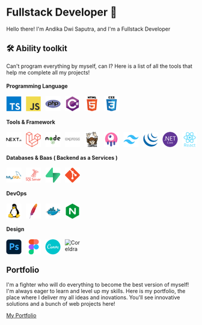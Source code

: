 <!-- @format -->

# Fullstack Developer 📝

Hello there! I'm Andika Dwi Saputra, and I'm a Fullstack Developer

## 🛠️ Ability toolkit

Can't program everything by myself, can I? Here is a list of all the tools that help me complete all my projects!

#### Programming Language

<div style="display: flex; flex-direction: row;">
    <img src="https://github.com/devicons/devicon/blob/master/icons/typescript/typescript-original.svg" alt="Typescript" width="40" height="40" style="margin-right: 12px"/>
    <img src="https://github.com/devicons/devicon/blob/master/icons/javascript/javascript-original.svg" alt="javascript" width="40" height="40" style="margin-right: 12px"/>
    <img src="https://github.com/devicons/devicon/blob/master/icons/php/php-original.svg" alt="php" width="40" height="40" style="margin-right: 12px"/>
    <img src="https://github.com/devicons/devicon/blob/master/icons/csharp/csharp-original.svg" alt="c#" width="40" height="40" style="margin-right: 12px"/>
    <img src="https://github.com/devicons/devicon/blob/master/icons/html5/html5-original-wordmark.svg" alt="html5" width="40" height="40" style="margin-right: 12px"/>
    <img src="https://github.com/devicons/devicon/blob/master/icons/css3/css3-original-wordmark.svg" alt="css3" width="40" height="40" style="margin-right: 12px"/>
</div>

#### Tools & Framework

<div style="display: flex; flex-direction: row;">
    <img src="https://github.com/devicons/devicon/blob/master/icons/nextjs/nextjs-original-wordmark.svg" alt="nextjs" width="40" height="40" style="margin-right: 12px"/>
    <img src="https://github.com/devicons/devicon/blob/master/icons/laravel/laravel-original.svg" alt="laravel" width="40" height="40" style="margin-right: 12px"/>
    <img src="https://github.com/devicons/devicon/blob/master/icons/nodejs/nodejs-original-wordmark.svg" alt="nodejs" width="40" height="40" style="margin-right: 12px"/>
    <img src="https://github.com/devicons/devicon/blob/master/icons/express/express-original-wordmark.svg" alt="express" width="40" height="40" style="margin-right: 12px"/>
    <img src="https://github.com/devicons/devicon/blob/master/icons/composer/composer-original.svg" alt="composer" width="40" height="40" style="margin-right: 12px"/>
    <img src="https://github.com/devicons/devicon/blob/master/icons/livewire/livewire-original.svg" alt="composer" width="40" height="40" style="margin-right: 12px"/>
    <img src="https://github.com/devicons/devicon/blob/master/icons/tailwindcss/tailwindcss-original.svg" alt="tailwindcss" width="40" height="40" style="margin-right: 12px"/>
    <img src="https://github.com/devicons/devicon/blob/master/icons/jquery/jquery-original.svg" alt="jquery" width="40" height="40" style="margin-right: 12px"/>
    <img src="https://github.com/devicons/devicon/blob/master/icons/dotnetcore/dotnetcore-original.svg" alt="dotnet" width="40" height="40" style="margin-right: 12px"/>
    <img src="https://github.com/devicons/devicon/blob/master/icons/react/react-original-wordmark.svg" alt="react" width="40" height="40" style="margin-right: 12px"/>
</div>

#### Databases & Baas ( Backend as a Services )

<div style="display: flex; flex-direction: row;">
    <img src="https://github.com/devicons/devicon/blob/master/icons/mysql/mysql-original-wordmark.svg" alt="mysql" width="40" height="40" style="margin-right: 12px"/>
    <img src="https://github.com/devicons/devicon/blob/master/icons/microsoftsqlserver/microsoftsqlserver-plain-wordmark.svg" alt="mssql" width="40" height="40" style="margin-right: 12px"/>
    <img src="https://github.com/devicons/devicon/blob/master/icons/supabase/supabase-original.svg" alt="supabase" width="40" height="40" style="margin-right: 12px"/>
    <img src="https://github.com/devicons/devicon/blob/master/icons/git/git-original.svg" alt="git" width="40" height="40" style="margin-right: 12px"/>
</div>

#### DevOps

<div style="display: flex; flex-direction: row;">
    <img src="https://github.com/devicons/devicon/blob/master/icons/linux/linux-original.svg" alt="Linux" width="40" height="40" style="margin-right: 12px"/>
    <img src="https://github.com/devicons/devicon/blob/master/icons/apache/apache-original.svg" alt="Apache" width="40" height="40" style="margin-right: 12px"/>
    <img src="https://github.com/devicons/devicon/blob/master/icons/docker/docker-original.svg" alt="Docker" width="40" height="40" style="margin-right: 12px"/>
    <img src="https://github.com/devicons/devicon/blob/master/icons/nginx/nginx-original.svg" alt="Nginx" width="40" height="40" style="margin-right: 12px"/>
</div>

#### Design

<div style="display: flex; flex-direction: row;">
    <img src="https://github.com/devicons/devicon/blob/master/icons/photoshop/photoshop-original.svg" alt="Photoshop" width="40" height="40" style="margin-right: 12px"/>
    <img src="https://github.com/devicons/devicon/blob/master/icons/figma/figma-original.svg" alt="Figma" width="40" height="40" style="margin-right: 12px"/>
    <img src="https://github.com/devicons/devicon/blob/master/icons/canva/canva-original.svg" alt="Canva" width="40" height="40" style="margin-right: 12px"/>
    <img src="https://seeklogo.com/images/C/coreldraw-2019-logo-73390B2962-seeklogo.com.png" alt="Coreldraw" width="40" height="40" style="margin-right: 12px"/>
</div>

## Portfolio

I'm a fighter who will do everything to become the best version of myself! I'm always eager to learn and level up my skills. Here is my portfolio, the place where I deliver my all ideas and inovations. You'll see innovative solutions and a bunch of web projects here!

[My Portfolio](https://andikads.cloud)
